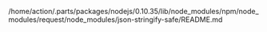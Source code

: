 /home/action/.parts/packages/nodejs/0.10.35/lib/node_modules/npm/node_modules/request/node_modules/json-stringify-safe/README.md
